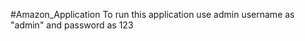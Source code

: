 #Amazon_Application
    To run this application use admin username as "admin" and password as 123
    
